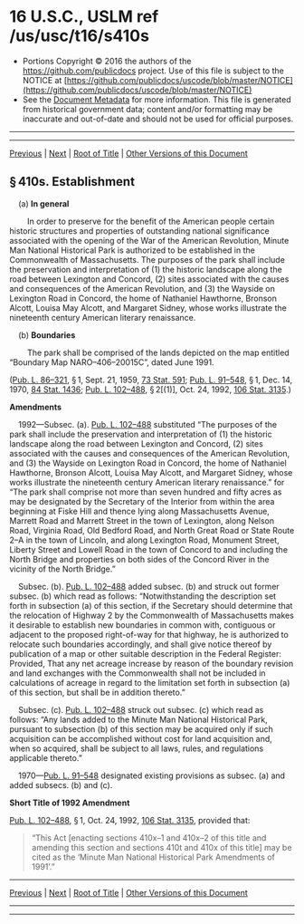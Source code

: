 ---
---

# 16 U.S.C., USLM ref /us/usc/t16/s410s

* Portions Copyright © 2016 the authors of the https://github.com/publicdocs project.
  Use of this file is subject to the NOTICE at [https://github.com/publicdocs/uscode/blob/master/NOTICE](https://github.com/publicdocs/uscode/blob/master/NOTICE)
* See the [Document Metadata](././../../../../..//README.md) for more information.
  This file is generated from historical government data; content and/or formatting may be inaccurate and out-of-date and should not be used for official purposes.

----------
----------

[Previous](./../../../../..//us/usc/t16/ch1/schLV/m__us_usc_t16_ch1_schLV.md) | [Next](./../../../../..//us/usc/t16/ch1/schLV/m__us_usc_t16_s410t.md) | [Root of Title](./../../../../../) | [Other Versions of this Document](https://publicdocs.github.io/go/links?ns=uslm&ref=%2Fus%2Fusc%2Ft16%2Fs410s)

## § 410s. Establishment

    (a) __In general__ 

        In order to preserve for the benefit of the American people certain historic structures and properties of outstanding national significance associated with the opening of the War of the American Revolution, Minute Man National Historical Park is authorized to be established in the Commonwealth of Massachusetts. The purposes of the park shall include the preservation and interpretation of (1) the historic landscape along the road between Lexington and Concord, (2) sites associated with the causes and consequences of the American Revolution, and (3) the Wayside on Lexington Road in Concord, the home of Nathaniel Hawthorne, Bronson Alcott, Louisa May Alcott, and Margaret Sidney, whose works illustrate the nineteenth century American literary renaissance.

    (b) __Boundaries__ 

        The park shall be comprised of the lands depicted on the map entitled “Boundary Map NARO–406–20015C”, dated June 1991.

([Pub. L. 86–321][/us/pl/86/321], § 1, Sept. 21, 1959, [73 Stat. 591][/us/stat/73/591]; [Pub. L. 91–548][/us/pl/91/548], § 1, Dec. 14, 1970, [84 Stat. 1436][/us/stat/84/1436]; [Pub. L. 102–488][/us/pl/102/488], § 2\[(1)\], Oct. 24, 1992, [106 Stat. 3135][/us/stat/106/3135].)

 __Amendments__ 

    1992—Subsec. (a). [Pub. L. 102–488][/us/pl/102/488] substituted “The purposes of the park shall include the preservation and interpretation of (1) the historic landscape along the road between Lexington and Concord, (2) sites associated with the causes and consequences of the American Revolution, and (3) the Wayside on Lexington Road in Concord, the home of Nathaniel Hawthorne, Bronson Alcott, Louisa May Alcott, and Margaret Sidney, whose works illustrate the nineteenth century American literary renaissance.” for “The park shall comprise not more than seven hundred and fifty acres as may be designated by the Secretary of the Interior from within the area beginning at Fiske Hill and thence lying along Massachusetts Avenue, Marrett Road and Marrett Street in the town of Lexington, along Nelson Road, Virginia Road, Old Bedford Road, and North Great Road or State Route 2–A in the town of Lincoln, and along Lexington Road, Monument Street, Liberty Street and Lowell Road in the town of Concord to and including the North Bridge and properties on both sides of the Concord River in the vicinity of the North Bridge.”

    Subsec. (b). [Pub. L. 102–488][/us/pl/102/488] added subsec. (b) and struck out former subsec. (b) which read as follows: “Notwithstanding the description set forth in subsection (a) of this section, if the Secretary should determine that the relocation of Highway 2 by the Commonwealth of Massachusetts makes it desirable to establish new boundaries in common with, contiguous or adjacent to the proposed right-of-way for that highway, he is authorized to relocate such boundaries accordingly, and shall give notice thereof by publication of a map or other suitable description in the Federal Register: Provided, That any net acreage increase by reason of the boundary revision and land exchanges with the Commonwealth shall not be included in calculations of acreage in regard to the limitation set forth in subsection (a) of this section, but shall be in addition thereto.”

    Subsec. (c). [Pub. L. 102–488][/us/pl/102/488] struck out subsec. (c) which read as follows: “Any lands added to the Minute Man National Historical Park, pursuant to subsection (b) of this section may be acquired only if such acquisition can be accomplished without cost for land acquisition and, when so acquired, shall be subject to all laws, rules, and regulations applicable thereto.”

    1970—[Pub. L. 91–548][/us/pl/91/548] designated existing provisions as subsec. (a) and added subsecs. (b) and (c).

 __Short Title of 1992 Amendment__ 

[Pub. L. 102–488][/us/pl/102/488], § 1, Oct. 24, 1992, [106 Stat. 3135][/us/stat/106/3135], provided that: 

> “This Act \[enacting sections 410x–1 and 410x–2 of this title and amending this section and sections 410t and 410x of this title\] may be cited as the ‘Minute Man National Historical Park Amendments of 1991’.”

----------

[Previous](./../../../../..//us/usc/t16/ch1/schLV/m__us_usc_t16_ch1_schLV.md) | [Next](./../../../../..//us/usc/t16/ch1/schLV/m__us_usc_t16_s410t.md) | [Root of Title](./../../../../../) | [Other Versions of this Document](https://publicdocs.github.io/go/links?ns=uslm&ref=%2Fus%2Fusc%2Ft16%2Fs410s)

----------
----------

[/us/pl/86/321]: https://publicdocs.github.io/go/links?ns=uslm&ref=%2Fus%2Fpl%2F86%2F321
[/us/stat/73/591]: https://publicdocs.github.io/go/links?ns=uslm&ref=%2Fus%2Fstat%2F73%2F591
[/us/pl/91/548]: https://publicdocs.github.io/go/links?ns=uslm&ref=%2Fus%2Fpl%2F91%2F548
[/us/stat/84/1436]: https://publicdocs.github.io/go/links?ns=uslm&ref=%2Fus%2Fstat%2F84%2F1436
[/us/pl/102/488]: https://publicdocs.github.io/go/links?ns=uslm&ref=%2Fus%2Fpl%2F102%2F488
[/us/stat/106/3135]: https://publicdocs.github.io/go/links?ns=uslm&ref=%2Fus%2Fstat%2F106%2F3135
[/us/pl/102/488]: https://publicdocs.github.io/go/links?ns=uslm&ref=%2Fus%2Fpl%2F102%2F488
[/us/pl/102/488]: https://publicdocs.github.io/go/links?ns=uslm&ref=%2Fus%2Fpl%2F102%2F488
[/us/pl/102/488]: https://publicdocs.github.io/go/links?ns=uslm&ref=%2Fus%2Fpl%2F102%2F488
[/us/pl/91/548]: https://publicdocs.github.io/go/links?ns=uslm&ref=%2Fus%2Fpl%2F91%2F548
[/us/pl/102/488]: https://publicdocs.github.io/go/links?ns=uslm&ref=%2Fus%2Fpl%2F102%2F488
[/us/stat/106/3135]: https://publicdocs.github.io/go/links?ns=uslm&ref=%2Fus%2Fstat%2F106%2F3135


